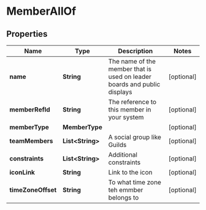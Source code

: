 

# MemberAllOf


## Properties

Name | Type | Description | Notes
------------ | ------------- | ------------- | -------------
**name** | **String** | The name of the member that is used on leader boards and public displays |  [optional]
**memberRefId** | **String** | The reference to this member in your system |  [optional]
**memberType** | **MemberType** |  |  [optional]
**teamMembers** | **List&lt;String&gt;** | A social group like Guilds |  [optional]
**constraints** | **List&lt;String&gt;** | Additional constraints |  [optional]
**iconLink** | **String** | Link to the icon |  [optional]
**timeZoneOffset** | **String** | To what time zone teh emmber belongs to |  [optional]



